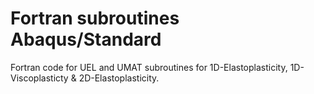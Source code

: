 # Fortran subroutines Abaqus/Standard

Fortran code for UEL and UMAT subroutines for 1D-Elastoplasticity, 1D-Viscoplasticty & 2D-Elastoplasticity.
